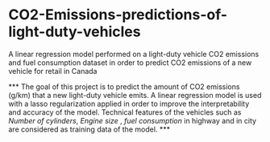 # CO2-Emissions-predictions-of-light-duty-vehicles
A linear regression model performed on a light-duty vehicle CO2 emissions and fuel consumption dataset in order to predict CO2 emissions of a new vehicle for retail in Canada

*** The goal of this project is to predict the amount of CO2 emissions (g/km) that a new light-duty vehicle emits. A linear regression model is used with a lasso regularization applied in order to improve the interpretability and accuracy of the model. Technical features of the vehicles such as *Number of cylinders*, *Engine size* , *fuel consumption* in highway and in city are considered as training data of the model. ***
